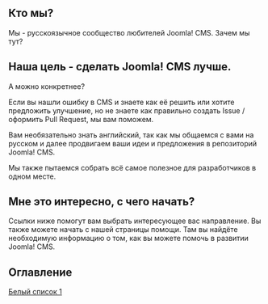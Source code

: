 ## Кто мы?
Мы - русскоязычное сообщество любителей Joomla! CMS.
Зачем мы тут?

## Наша цель - сделать Joomla! CMS лучше.
А можно конкретнее?

Если вы нашли ошибку в CMS и знаете как её решить или хотите предложить улучшение, но не знаете как правильно создать Issue / оформить Pull Request, мы вам поможем.

Вам необязательно знать английский, так как мы общаемся с вами на русском и далее продвигаем ваши идеи и предложения в репозиторий Joomla! CMS.

Мы также пытаемся собрать всё самое полезное для разработчиков в одном месте.

## Мне это интересно, с чего начать?
Ссылки ниже помогут вам выбрать интересующее вас направление.
Вы также можете начать с нашей страницы помощи. Там вы найдёте необходимую информацию о том, как вы можете помочь в развитии Joomla! CMS.

## Оглавление
[Белый список 1](whitelist/index.md)